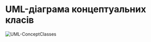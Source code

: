 # UML-діаграма концептуальних класів

![UML-ConceptClasses](https://user-images.githubusercontent.com/79920734/196792894-6a55d68d-b49d-4011-9600-c127e0cddf85.jpg)
